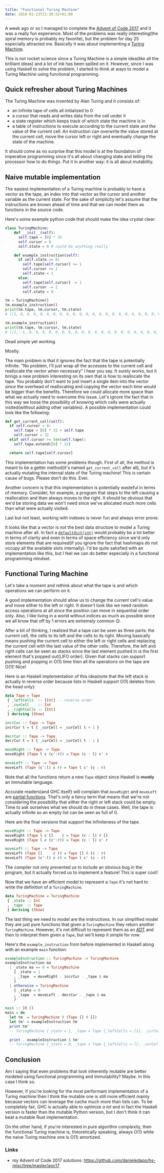 ```yaml
---
title: "Functional Turing Machine"
date: 2018-01-23T21:30:52+01:00
---
```


A week ago or so I managed to complete the [Advent of Code
2017](http://adventofcode.com/2017) and it was a really fun experience. Most of
the problems was really interesting(the spiral memory is probably my favorite),
but the problem for day 25 especially attracted me. Basically it was about
implementing a [Turing Machine](https://en.wikipedia.org/wiki/Turing_machine).

This is not rocket science since a Turing Machine is a simple idea(like all the
brilliant ideas) and a lot of ink has been spilled on it. However, since I was
using Haskell to solve the problem, I started to think at ways to model a Turing
Machine using functional programming.

## Quick refresher about Turing Machines

The Turing Machine was invented by Alan Turing and it consists of:

- an infinite tape of cells all initialized to 0
- a cursor that reads and writes data from the cell under it
- a state register which keeps track of which state the machine is in
- a table of instructions to execute according to the current state and the
  value of the current cell. An instruction can overwrite the value stored at
  the current cell, move the cursor left or right and eventually change the
  state of the machine.

It should come as no surprise that this model is at the foundation of imperative
programming since it's all about changing state and telling the processor how to
do things. Put it in another way: it is all about mutability.

## Naive mutable implementation

The easiest implementation of a Turing machine is probably to have a vector as
the tape, an index into that vector as the cursor and another variable as the
current state. For the sake of simplicity let's assume that the instructions are
known ahead of time and that we can model them as functions in the source code.

Here's some example python code that should make the idea crystal clear:

```python
class TuringMachine:
    def __init__(self):
      self.tape = [0] * 32
      self.cursor = 0
      self.state = 0 # could be anything really

    def example_instruction(self):
      if self.state == 0:
        self.tape[self.cursor] += 1
        self.cursor += 1
        self.state = 1
      else:
        self.tape[self.cursor] -= 1
        self.cursor -= 1
        self.state = 0

tm = TuringMachine()
tm.example_instruction()
print(tm.tape, tm.cursor, tm.state)
# ([1, 0, 0, 0, 0, 0, 0, 0, 0, 0, 0, 0, 0, 0, 0, 0, 0, 0, 0, 0, 0, 0, 0, 0, 0, 0, 0, 0, 0, 0, 0, 0], 1, 1)

tm.example_instruction()
print(tm.tape, tm.cursor, tm.state)
# ([1, -1, 0, 0, 0, 0, 0, 0, 0, 0, 0, 0, 0, 0, 0, 0, 0, 0, 0, 0, 0, 0, 0, 0, 0, 0, 0, 0, 0, 0, 0, 0], 0, 0)
```

Dead simple yet working.

Mostly.

The main problem is that it ignores the fact that the tape is potentially
infinite. "No problem, I'll just wrap all the accesses to the current cell and
reallocate the vector when necessary" I hear you say. It surely works, but it
brings a new problem interesting on its own that is how to reallocate the tape.
You probably don't want to just insert a single item into the vector since the
overhead of reallocating and copying the vector each time would be bigger than
the benefits. Therefore we could allocate more space than what we actually need
to overcome this issue. Let's ignore the fact that in this way we loose the
possibility of knowing which cells were actually visited(without adding other
variables). A possible implementation could look like the following:

```python
def get_current_cell(self):
  if self.cursor < 0:
    self.tape = [0] * 32 + self.tape
    self.cursor = 32
  elif self.cursor >= len(self.tape):
    self.tape.extend([0] * 32)

  return self.tape[self.cursor]
```

This implementation has some problems though. First of all, the method is meant
to be a getter method(it's named `get_current_cell` after all), but it's
actually mutating the internal state of the Turing machine! This is certain
cause of bugs. Please don't do this. Ever.

Another concern is that this implementation is potentially wasteful in terms of
memory. Consider, for example, a program that steps to the left causing a
reallocation and then always moves to the right. It should be obvious that we'd
be storing data we won't need since we've allocated much more cells than what
were actually visited.

Last but not least, working with indexes is never fun and always error prone.

It looks like that a vector is not the best data structure to model a Turing
machine after all. In fact a
[`defaultdict(int)`](https://docs.python.org/3/library/collections.html) would
probably be a lot better in terms of clarity and even in terms of space
efficiency since we'd only store elements that are required(if you ignore the
fact that hashmaps do not occupy all the available slots internally). I'd be
quite satisfied with an implementation like this, but I feel we can do better
especially in a functional programming mindset.

## Functional Turing Machine

Let's take a moment and rethink about what the tape is and which operations we
can perform on it.

A good implementation should allow us to change the current cell's value and
move either to the left or right. It doesn't look like we need random access
operations at all since the position can move in sequential order only. Also, I
like living in a world without indices as much as possible since we all know
that off by 1 errors are extremely common :wink:.

After a bit of thinking, I realized that a tape can be seen as three parts: the
current cell, the cells to its left and the cells to its right. Moving basically
means pushing the current cell to either the left or right cells and replacing
the current cell with the last value of the other cells. Therefore, the left and
right cells can be seen as stacks since the last element pushed in is the first
element that's popped out(LIFO order). Given that stacks can support pushing and
popping in O(1) time then all the operations on the tape are O(1)! Nice!

Here is an Haskell implementation of this idea(note that the left stack is
actually in reverse order because lists in Haskell support O(1) deletes from the
head only):

```haskell
data Tape = Tape
 { _leftCells  :: [Int] -- reverse order
 , _curCell    :: Int
 , _rightCells :: [Int]
 } deriving (Show)

incrCur :: Tape -> Tape
incrCur t = t { _curCell = _curCell t + 1 }

decrCur :: Tape -> Tape
decrCur t = t { _curCell = _curCell t - 1 }

moveRight :: Tape -> Tape
moveRight (Tape l c (c':r)) = Tape (c : l) c' r

moveLeft :: Tape -> Tape
moveLeft (Tape (c':l) c r) = Tape l c' (c : r)
```

Note that all the functions return a new `Tape` object since Haskell is
~~mostly~~ an immutable language.

Accurate readers(and GHC itself) will complain that `moveRight` and `moveLeft`
are [partial functions](https://en.wikipedia.org/wiki/Partial_function). That's
only a fancy term that means that we're not considering the possibility that
either the right or left stack could be empty. Time to ask ourselves what we
should do in these cases. Well, the tape is actually infinite so an empty list
can be seen as full of 0.

Here are the final versions that support the infiniteness of the tape.

```haskell
moveRight :: Tape -> Tape
moveRight (Tape l c []    ) = Tape (c : l) 0 []
moveRight (Tape l c (c':r)) = Tape (c : l) c' r

moveLeft :: Tape -> Tape
moveLeft (Tape []     c r) = Tape [] 0 (c : r)
moveLeft (Tape (c':l) c r) = Tape l c' (c : r)
```

The compiler not only prevented us to include an obvious bug in the program, but
it actually forced us to implement a feature! This is super cool!

Now that we have an efficient model to represent a `Tape` it's not hard to write
the definition of a `TuringMachine`.

```haskell
data TuringMachine = TuringMachine
 { _state :: Int
 , _tape  :: Tape
 } deriving (Show)
```

The last thing we need to model are the instructions. In our simplified model
they are just pure functions that given a `TuringMachine` they return another
`TuringMachine`. However, it's not difficult to represent them as an
[ADT](https://en.wikipedia.org/wiki/Algebraic_data_type) and then to interpret
them given a `Tape`, but we'll keep it simple for now.

Here's the `example_instruction` from before implemented in Haskell along with
an example `main` function:

```haskell
exampleInstruction :: TuringMachine -> TuringMachine
exampleInstruction ma
  | _state ma == 0 = TuringMachine
    { _state = 1
    , _tape  = moveRight . incrCur . _tape $ ma
    }
  | otherwise = TuringMachine
    { _state = 0
    , _tape  = moveLeft . decrCur . _tape $ ma
    }

main :: IO ()
main = do
  let tm  = TuringMachine 0 (Tape [] 0 [])
  let tm' = exampleInstruction tm
  print tm'
  -- TuringMachine {_state = 1, _tape = Tape {_leftCells = [1], _curCell = 0, _rightCells = []}}

  print . exampleInstruction $ tm'
  -- TuringMachine {_state = 0, _tape = Tape {_leftCells = [], _curCell = 1, _rightCells = [-1]}}
```

## Conclusion

Am I saying that even problems that look inherently mutable are better modeled
using functional programming and immutability? Maybe. In this case I think so.

However, if you're looking for the most performant implementation of a Turing
machine then I think the mutable one is still more efficient mainly because
vectors can leverage the cache much more than lists can. To be completely fair,
GHC is actually able to optimize _a lot_ and in fact the Haskell version is
faster than the mutable Python version, but I don't think it can beat a mutable
Rust implementation.

On the other hand, if you're interested in pure algorithm complexity, then the
functional Turing machine is, theoretically speaking, always O(1) while the
naive Turing machine one is O(1) amortized.

### Links

- my Advent of Code 2017 solutions: https://github.com/danieledapo/hs-misc/tree/master/aoc17
